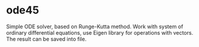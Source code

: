 # ode45
Simple ODE solver, based on Runge-Kutta method. 
Work with system of ordinary differential equations, use Eigen library for operations with vectors. 
The result can be saved into file. 
